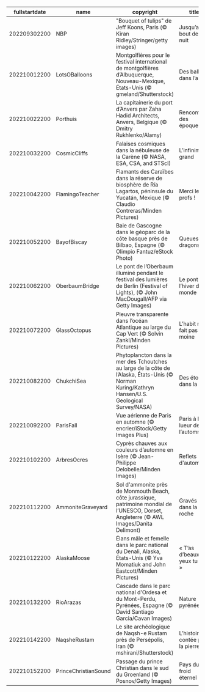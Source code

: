 |fullstartdate|name|copyright|title|image|
|--|--|--|--|--|
202209302200|NBP|"Bouquet of tulips" de Jeff Koons, Paris (© Kiran Ridley/Stringer/getty images)|Jusqu’au bout de la nuit|![](/fr-FR/2022/10/202209302200NBP.jpg)|
202210012200|LotsOBalloons|Montgolfières pour le festival international de montgolfières d’Albuquerque, Nouveau-Mexique, États-Unis (© gmeland/Shutterstock)|Des ballons dans l’air|![](/fr-FR/2022/10/202210012200LotsOBalloons.jpg)|
202210022200|Porthuis|La capitainerie du port d’Anvers par Zaha Hadid Architects, Anvers, Belgique (© Dmitry Rukhlenko/Alamy)|Rencontre des époques|![](/fr-FR/2022/10/202210022200Porthuis.jpg)|
202210032200|CosmicCliffs|Falaises cosmiques dans la nébuleuse de la Carène (© NASA, ESA, CSA, and STScI)|L’infiniment grand|![](/fr-FR/2022/10/202210032200CosmicCliffs.jpg)|
202210042200|FlamingoTeacher|Flamants des Caraïbes dans la réserve de biosphère de Ría Lagartos, péninsule du Yucatán, Mexique (© Claudio Contreras/Minden Pictures)|Merci les profs !|![](/fr-FR/2022/10/202210042200FlamingoTeacher.jpg)|
202210052200|BayofBiscay|Baie de Gascogne dans le géoparc de la côte basque près de Bilbao, Espagne (© Olimpio Fantuz/eStock Photo)|Queues de dragons ?|![](/fr-FR/2022/10/202210052200BayofBiscay.jpg)|
202210062200|OberbaumBridge|Le pont de l’Oberbaum illuminé pendant le festival des lumières de Berlin (Festival of Lights), (© John MacDougall/AFP via Getty Images)|Le pont de l’hiver du monde|![](/fr-FR/2022/10/202210062200OberbaumBridge.jpg)|
202210072200|GlassOctopus|Pieuvre transparente dans l’océan Atlantique au large du Cap Vert (© Solvin Zankl/Minden Pictures)|L’habit ne fait pas le moine|![](/fr-FR/2022/10/202210072200GlassOctopus.jpg)|
202210082200|ChukchiSea|Phytoplancton dans la mer des Tchoutches au large de la côte de l’Alaska, États-Unis (© Norman Kuring/Kathryn Hansen/U.S. Geological Survey/NASA)|Des étoiles dans la mer|![](/fr-FR/2022/10/202210082200ChukchiSea.jpg)|
202210092200|ParisFall|Vue aérienne de Paris en automne (© encrier/iStock/Getty Images Plus)|Paris à la lueur de l’automne|![](/fr-FR/2022/10/202210092200ParisFall.jpg)|
202210102200|ArbresOcres|Cyprès chauves aux couleurs d’automne en Isère (© Jean-Philippe Delobelle/Minden Images)|Reflets d'automne|![](/fr-FR/2022/10/202210102200ArbresOcres.jpg)|
202210112200|AmmoniteGraveyard|Sol d'ammonite près de Monmouth Beach, côte jurassique, patrimoine mondial de l’UNESCO, Dorset, Angleterre (© AWL Images/Danita Delimont)|Gravés dans la roche|![](/fr-FR/2022/10/202210112200AmmoniteGraveyard.jpg)|
202210122200|AlaskaMoose|Élans mâle et femelle dans le parc national du Denali, Alaska, États-Unis (© Yva Momatiuk and John Eastcott/Minden Pictures)|« T’as d’beaux yeux tu sais »|![](/fr-FR/2022/10/202210122200AlaskaMoose.jpg)|
202210132200|RioArazas|Cascade dans le parc national d'Ordesa et du Mont-Perdu, Pyrénées, Espagne (© David Santiago Garcia/Cavan Images)|Nature pyrénéenne|![](/fr-FR/2022/10/202210132200RioArazas.jpg)|
202210142200|NaqsheRustam|Le site archéologique de Naqsh-e Rustam près de Persépolis, Iran (© mshirani/Shutterstock)|L’histoire contée par la pierre|![](/fr-FR/2022/10/202210142200NaqsheRustam.jpg)|
202210152200|PrinceChristianSound|Passage du prince Christian dans le sud du Groenland (© Posnov/Getty Images)|Pays du froid éternel|![](/fr-FR/2022/10/202210152200PrinceChristianSound.jpg)|

